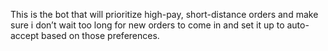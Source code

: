 This is the bot that will prioritize high-pay, short-distance orders and make sure i don’t wait too long for new orders to come in and set it up to auto-accept based on those preferences.
